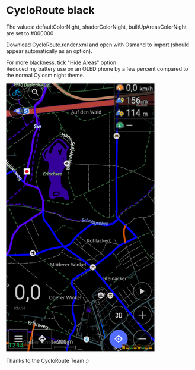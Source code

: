 # CycloRoute black

The values: defaultColorNight, shaderColorNight, builtUpAreasColorNight are set to #000000

Download CycloRoute.render.xml and open with Osmand to import (should appear automatically as an option).

For more blackness, tick "Hide Areas" option<br>
Reduced my battery use on an OLED phone by a few percent compared to the normal Cylosm night theme.


<img src="screenshot.png" width="400" class="center"> </p>   

Thanks to the CycloRoute Team :)
